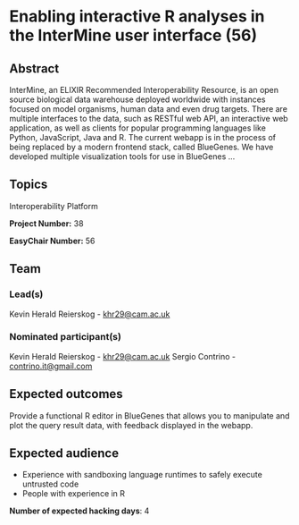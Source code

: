 # Enabling interactive R analyses in the InterMine user interface (56)

## Abstract

InterMine, an ELIXIR Recommended Interoperability Resource, is an open source biological data warehouse deployed worldwide with instances focused on model organisms, human data and even drug targets. There are multiple interfaces to the data, such as RESTful web API, an interactive web application, as well as clients for popular programming languages like Python, JavaScript, Java and R. The current webapp is in the process of being replaced by a modern frontend stack, called BlueGenes. We have developed multiple visualization tools for use in BlueGenes ...

## Topics

Interoperability Platform

**Project Number:** 38



**EasyChair Number:** 56

## Team

### Lead(s)

Kevin Herald Reierskog - khr29@cam.ac.uk

### Nominated participant(s)

Kevin Herald Reierskog - khr29@cam.ac.uk
 Sergio Contrino - contrino.it@gmail.com

## Expected outcomes

Provide a functional R editor in BlueGenes that allows you to manipulate and plot the query result data, with feedback displayed in the webapp.

## Expected audience

- Experience with sandboxing language runtimes to safely execute untrusted code
 - People with experience in R

**Number of expected hacking days**: 4

